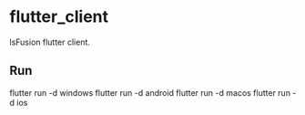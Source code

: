 # flutter_client

lsFusion flutter client.

## Run

flutter run -d windows
flutter run -d android
flutter run -d macos
flutter run -d ios

